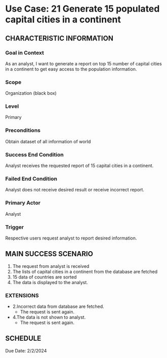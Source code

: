 
# Use Case: 21	Generate 15 populated capital cities in a continent

## CHARACTERISTIC INFORMATION
### Goal in Context
As an analyst, I want to generate a report on top 15 number of capital cities in a continent to get easy access to the population information.
### Scope
Organization (black box)
### Level
Primary
### Preconditions
Obtain dataset of all information of world
### Success End Condition
Analyst receives the requested report of 15 capital cities in a continent.
### Failed End Condition
Analyst does not receive desired result or receive incorrect report.
### Primary Actor
Analyst
### Trigger
Respective users request analyst to report desired information.

## MAIN SUCCESS SCENARIO

1.  The request from analyst is received
2.  The lists of capital cities in a continent from the database are fetched
3.  15 data of countries are sorted
4.  The data is displayed to the analyst.

### EXTENSIONS
- 2.Incorrect data from database are fetched.
    - The request is sent again.
- 4.The data is not shown to analyst.
    - The request is sent again.

## SCHEDULE
Due Date: 2/2/2024

